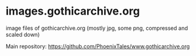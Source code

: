 # images.gothicarchive.org
image files of gothicarchive.org (mostly jpg, some png, compressed and scaled down)

Main repository: https://github.com/PhoenixTales/www.gothicarchive.org
